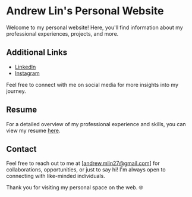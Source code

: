 # Andrew Lin's Personal Website

Welcome to my personal website! Here, you'll find information about my professional experiences, projects, and more.

## Additional Links

- [LinkedIn](https://www.linkedin.com/in/yourusername)
- [Instagram](https://www.instagram.com/andrew.lin27/)

Feel free to connect with me on social media for more insights into my journey.

## Resume

For a detailed overview of my professional experience and skills, you can view my resume [here](resume.pdf).

## Contact

Feel free to reach out to me at [andrew.mlin27@gmail.com] for collaborations, opportunities, or just to say hi! I'm always open to connecting with like-minded individuals.

Thank you for visiting my personal space on the web. 🌐
